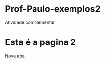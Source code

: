 # Prof-Paulo-exemplos2
Atividade complementar

<!DOCTYPE html>
<html lang="pt-br">
<head>
<meta charset="UTF-8">
<meta name="viewport" content="width=device-width, initial-scale=1.0">
<title>Pagina2</title>
<script src="interacao/html5shiv.min.js"></script>
</head>
<body>
<h1>Esta é a pagina 2</h1>
    
<!-- Link abre em nova aba -->

<a href="exemplos2.html" target="_blank">Nova aba</a>
</body>
</html>
